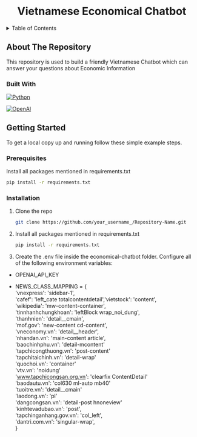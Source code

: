 <!-- PROJECT LOGO -->
<div align="center">

  <h1 align="center"><br>Vietnamese Economical Chatbot</br></h1>

</div>


<!-- TABLE OF CONTENTS -->
<details>
  <summary>Table of Contents</summary>
  <ol>
    <li>
      <a href="#about-the-repository">About The Repository</a>
      <ul>
        <li><a href="#built-with">Built With</a></li>
      </ul>
    </li>
    <li>
      <a href="#getting-started">Getting Started</a>
      <ul>
        <li><a href="#prerequisites">Prerequisites</a></li>
        <li><a href="#installation">Installation</a></li>
      </ul>
    </li>
  </ol>
</details>


<!-- ABOUT THE REPOSITORY -->
## About The Repository

This repository is used to build a friendly Vietnamese Chatbot which can answer your questions about Economic Information



### Built With
[![Python](https://th.bing.com/th/id/R.60a2750039f7273f41bcb4ada00e761a?rik=7GGJS2p2OOPhhg&riu=http%3a%2f%2fclipart-library.com%2fimages_k%2fpython-logo-transparent%2fpython-logo-transparent-22.png&ehk=FnvntKvfA2g8Wai00iqiTH%2fu2DEdtPpgV0ejxYLoZpI%3d&risl=&pid=ImgRaw&r=0)](https://www.python.org/)

[![OpenAI](https://technosports.co.in/wp-content/uploads/2020/12/open-ai.png)](https://www.openai.com/)



<!-- GETTING STARTED -->
## Getting Started

To get a local copy up and running follow these simple example steps.

### Prerequisites

Install all packages mentioned in requirements.txt
   ```sh
   pip install -r requirements.txt
   ```

### Installation

1. Clone the repo
   ```sh
   git clone https://github.com/your_username_/Repository-Name.git
   ```
2. Install all packages mentioned in requirements.txt
   ```sh
   pip install -r requirements.txt
   ```
3. Create the .env file inside the economical-chatbot folder. Configure all of the following environment variables:
- OPENAI_API_KEY

- NEWS_CLASS_MAPPING = {  
          'vnexpress': 'sidebar-1',  
          'cafef': 'left_cate totalcontentdetail','vietstock': 'content',  
          'wikipedia': 'mw-content-container',  
          'tinnhanhchungkhoan': 'leftBlock wrap_noi_dung',  
          'thanhnien': 'detail__cmain',  
          'mof.gov': 'new-content cd-content',  
          'vneconomy.vn': 'detail__header',  
          'nhandan.vn': 'main-content article',  
          'baochinhphu.vn': 'detail-mcontent'  
          'tapchicongthuong.vn': 'post-content'  
          'tapchitaichinh.vn': 'detail-wrap'  
          'quochoi.vn': 'container'  
          'vtv.vn': 'noidung'  
          'www.tapchicongsan.org.vn': 'clearfix ContentDetail'  
          'baodautu.vn': 'col630 ml-auto mb40'  
          'tuoitre.vn': 'detail__cmain'  
          'laodong.vn': 'pl'  
          'dangcongsan.vn': 'detail-post hnoneview'  
          'kinhtevadubao.vn': 'post',  
          'tapchinganhang.gov.vn': 'col_left',  
          'dantri.com.vn': 'singular-wrap',  
}

